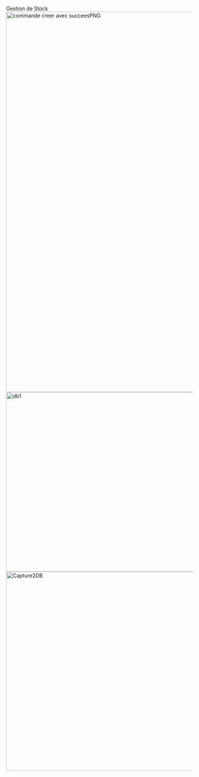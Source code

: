 Gestion de Stock
<img width="1920" height="1028" alt="commande creer avec succeesPNG" src="https://github.com/user-attachments/assets/7e05226f-1693-4848-a8f8-d2fd9afa470e" />
<img width="1920" height="485" alt="db1" src="https://github.com/user-attachments/assets/606b69b3-5551-45c8-b6d5-7c3848897e7c" />
<img width="1920" height="538" alt="Capture2DB" src="https://github.com/user-attachments/assets/7f2a8b3d-5606-4e9c-a8da-4d41b2f5b05e" />
